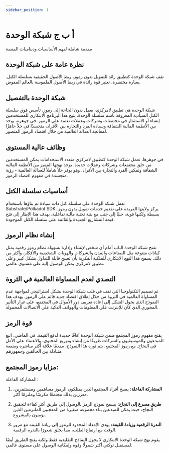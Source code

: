 ```yaml
---
sidebar_position: 1
---
```


# أ ب ج شبكة الوحدة

مقدمة شاملة لفهم الأساسيات وديناميات المنصة

## نظرة عامة على شبكة الوحدة

تقف شبكة الوحدة كتطبيق رائد للتمويل بدون رموز، ربط الأصول الحقيقية بسلسلة الكتل. بعبارة مختصرة، تعتبر قوة رائدة في ربط الأصول الملموسة بالعالم المفوض.

## شبكة الوحدة بالتفصيل

شبكة الوحدة هي تطبيق لامركزي، يعمل بدون الحاجة إلى رموز، تأسس فوق سلسلة الكتل السيادية المعروفة باسم سلسلة الوحدة. يتيح هذا البرنامج الابتكاري للمستخدمين إنشاء أو الاستثمار في مجتمعات وشركات وعملات تعتمد على الرموز. في جوهره، يوحد بين الأنظمة المالية الشفافة وسيادة الفرد والتجارة بين الأفراد، متجسدًا في حلاً جاهزًا لمعالجة العدالة العالمية من خلال اقتصاد الرموز المتصور.

## وظائف عالية المستوى

في جوهرها، تعمل شبكة الوحدة كتطبيق لامركزي متعدد الاستخدامات يمكن المستخدمين من خلق مجتمعات وشركات وعملات جديدة. يوحد نهجها المميز بين الأنظمة المالية الشفافة وتمكين الفرد والتجارة بين الأفراد، وهو يوفر حلاً شاملاً للعدالة العالمية - رؤية متجسدة في مفهوم اقتصاد الرموز.

## أساسيات سلسلة الكتل

تعمل شبكة الوحدة على سلسلة كتل ذات سيادة تم بناؤها باستخدام Substrate/Polkadot SDK. يركز ولايتها الفريدة على تقديم خدمات تمويل بدون رموز بسيطة ولكنها قوية، جنبًا إلى جنب مع بنية تحتية مالية تفاعلية. يهدف هذا الإطار إلى فتح قيمة المشاريع الجديدة والقائمة على سلسلة الكتل الموجودة.

## إنشاء نظام الرموز

تفتح شبكة الوحدة الباب أمام أي شخص لإنشاء وإدارة بسهولة نظام رموز رقمية يمثل كيانات متنوعة مثل الصناعات والمدن والشركات والهويات الشخصية والأفكار، وأكثر من ذلك. يسمح هذا النهج الابتكاري للملكية الفكرية بأن تصبح قابلة للتداول بشكل كبير وعلى تطبيق لامركزي يمكن الوصول إليه على مستوى عالمي.

## التصدي لعدم المساواة العالمية في الثروة

تم تصميم التكنولوجيا التي تقف في قلب شبكة الوحدة بشكل استراتيجي لمواجهة عدم المساواة العالمية في الثروة من خلال إطلاق اقتصاد جديد قائم على الرموز. يهدف هذا النموذج الذي يحول الشكل إلى إعادة تعريف دور الأموال في المجتمع، على غرار التأثير المحوري الذي كان للإنترنت على المعلومات والهواتف الذكية على الاتصالات المحمولة.

## قوة الرمز

يفتح مفهوم رموز المجتمع ضمن شبكة الوحدة آفاقًا جديدة لدفع القيمة. في الماضي، اتبع المبدعون والموسيقيون والشركات طريقًا من إنشاء وتوزيع المحتوى، والاعتماد على الأمل في النجاح. مع رموز المجتمع، يتم ثورة هذا النموذج، مقدمًا علاقة أكثر مباشرة ومنفعة متبادلة بين الخالقين وجمهورهم.

## مزايا رموز المجتمع:

المشاركة الفاعلة:

1. **المشاركة الفاعلة:**
   يصبح أفراد المجتمع الذين يمتلكون الرموز مساهمين ومستثمرين، معززين بذلك مجتمعًا مكرسًا وملتزمًا أكثر.

2. **طريق مسرع إلى النجاح:**
   يسمح نموذج الرمز بالوصول إلى طريق أكثر كفاءة لتحقيق النجاح، حيث يمكن للمبدعين بناء مجموعة صغيرة من المعجبين الملتزمين الذين يؤمنون بالمشروع.

3. **الندرة الرقمية وزيادة القيمة:**
   يؤدي الإمداد المحدود للرموز إلى زيادة القيمة مع مرور الوقت مع ارتفاع الطلب، مما يخلق شعورًا بالندرة الرقمية.

يقوم نهج شبكة الوحدة الابتكاري لا يحول النماذج التقليدية فقط ولكنه يفتح الطريق أيضًا لمستقبل توكني أكثر شمولًا وقوة وإمكانية الوصول على مستوى عالمي.
